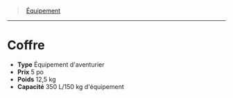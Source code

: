 ﻿---
!EquipmentItem
Type: Équipement d'aventurier
Price: 5 po
Weight: 12,5 kg
Capacity: 350 L/150 kg d'équipement
Id: equipment_hd.md#coffre
ParentLink: equipment_hd.md#Équipement
Name: Coffre
ParentName: Équipement
NameLevel: 1
Attributes: {}
---
> [Équipement](hd_equipment.md)

---

# Coffre

- **Type** Équipement d'aventurier
- **Prix** 5 po
- **Poids** 12,5 kg
- **Capacité** 350 L/150 kg d'équipement

